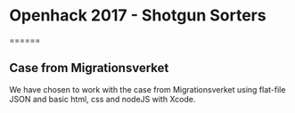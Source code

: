 # Openhack 2017 - Shotgun Sorters
======
## Case from Migrationsverket

We have chosen to work with the case from Migrationsverket using flat-file JSON and basic html, css and nodeJS with Xcode.
